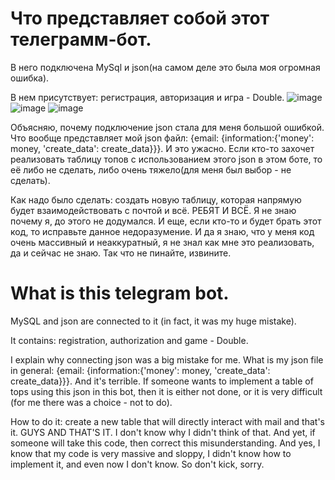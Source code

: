 # Что представляет собой этот телеграмм-бот.
В него подключена MySql и json(на самом деле это была моя огромная ошибка).

В нем присутствует: регистрация, авторизация и игра - Double.
![image](https://user-images.githubusercontent.com/88852824/180061907-d1a063ba-4ca7-480c-8533-5be18d3ff794.png)
![image](https://user-images.githubusercontent.com/88852824/180062025-1c3ddaa5-6224-4bf9-bfd7-22c5f998ea9a.png)
![image](https://user-images.githubusercontent.com/88852824/180062716-93eac116-8510-4795-9a31-e7c7f8b49076.png)

Объясняю, почему подключение json стала для меня большой ошибкой. Что вообще представляет мой json файл: {email: {information:{'money': money, 'create_data': create_data}}}. И это ужасно. Если кто-то захочет реализовать таблицу топов с использованием этого json в этом боте, то её либо не сделать, либо очень тяжело(для меня был выбор - не сделать).

Как надо было сделать: создать новую таблицу, которая напрямую будет взаимодействовать с почтой и всё. РЕБЯТ И ВСЁ. Я не знаю почему я, до этого не додумался. И еще, если кто-то и будет брать этот код, то исправьте данное недоразумение. И да я знаю, что у меня код очень массивный и неаккуратный, я не знал как мне это реализовать, да и сейчас не знаю. Так что не пинайте, извините.

# What is this telegram bot.
MySQL and json are connected to it (in fact, it was my huge mistake).

It contains: registration, authorization and game - Double.

I explain why connecting json was a big mistake for me. What is my json file in general: {email: {information:{'money': money, 'create_data': create_data}}}. And it's terrible. If someone wants to implement a table of tops using this json in this bot, then it is either not done, or it is very difficult (for me there was a choice - not to do).

How to do it: create a new table that will directly interact with mail and that's it. GUYS AND THAT'S IT. I don't know why I didn't think of that. And yet, if someone will take this code, then correct this misunderstanding. And yes, I know that my code is very massive and sloppy, I didn't know how to implement it, and even now I don't know. So don't kick, sorry.
